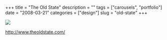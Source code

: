 +++
title = "The Old State"
description = ""
tags = ["carousels", "portfolio"]
date = "2008-03-21"
categories = ["design"]
slug = "old-state"
+++


 

  <div id="screens-thumbs" class="clearfix">
    <div class="txt-center" id="design-submission"><a href="http://www.theoldstate.com/"><img id='bluga-thumbnail-797' class='bluga-thumbnail large' src='//media.konigi.com/bluga/
wt47f2778ddb305_0.jpg'/></a></div>  
  </div>   
<p><a href="http://www.theoldstate.com/">http://www.theoldstate.com/</a></p>




